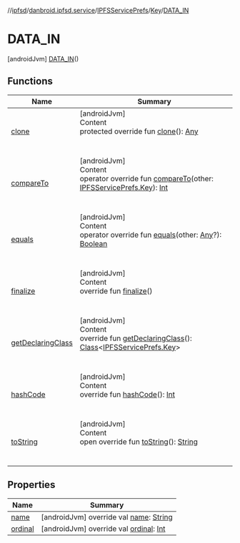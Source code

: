 //[ipfsd](../../../../index.md)/[danbroid.ipfsd.service](../../../index.md)/[IPFSServicePrefs](../../index.md)/[Key](../index.md)/[DATA_IN](index.md)



# DATA_IN  
 [androidJvm] [DATA_IN](index.md)()  
  
   


## Functions  
  
|  Name|  Summary| 
|---|---|
| [clone](../-d-a-t-a_-o-u-t/index.md#kotlin/Enum/clone/#/PointingToDeclaration/)| [androidJvm]  <br>Content  <br>protected override fun [clone](../-d-a-t-a_-o-u-t/index.md#kotlin/Enum/clone/#/PointingToDeclaration/)(): [Any](https://kotlinlang.org/api/latest/jvm/stdlib/kotlin/-any/index.html)  <br><br><br>
| [compareTo](../-d-a-t-a_-o-u-t/index.md#kotlin/Enum/compareTo/#danbroid.ipfsd.service.IPFSServicePrefs.Key/PointingToDeclaration/)| [androidJvm]  <br>Content  <br>operator override fun [compareTo](../-d-a-t-a_-o-u-t/index.md#kotlin/Enum/compareTo/#danbroid.ipfsd.service.IPFSServicePrefs.Key/PointingToDeclaration/)(other: [IPFSServicePrefs.Key](../index.md)): [Int](https://kotlinlang.org/api/latest/jvm/stdlib/kotlin/-int/index.html)  <br><br><br>
| [equals](../-d-a-t-a_-o-u-t/index.md#kotlin/Enum/equals/#kotlin.Any?/PointingToDeclaration/)| [androidJvm]  <br>Content  <br>operator override fun [equals](../-d-a-t-a_-o-u-t/index.md#kotlin/Enum/equals/#kotlin.Any?/PointingToDeclaration/)(other: [Any](https://kotlinlang.org/api/latest/jvm/stdlib/kotlin/-any/index.html)?): [Boolean](https://kotlinlang.org/api/latest/jvm/stdlib/kotlin/-boolean/index.html)  <br><br><br>
| [finalize](../-d-a-t-a_-o-u-t/index.md#kotlin/Enum/finalize/#/PointingToDeclaration/)| [androidJvm]  <br>Content  <br>override fun [finalize](../-d-a-t-a_-o-u-t/index.md#kotlin/Enum/finalize/#/PointingToDeclaration/)()  <br><br><br>
| [getDeclaringClass](../-d-a-t-a_-o-u-t/index.md#kotlin/Enum/getDeclaringClass/#/PointingToDeclaration/)| [androidJvm]  <br>Content  <br>override fun [getDeclaringClass](../-d-a-t-a_-o-u-t/index.md#kotlin/Enum/getDeclaringClass/#/PointingToDeclaration/)(): [Class](https://developer.android.com/reference/kotlin/java/lang/Class.html)<[IPFSServicePrefs.Key](../index.md)>  <br><br><br>
| [hashCode](../-d-a-t-a_-o-u-t/index.md#kotlin/Enum/hashCode/#/PointingToDeclaration/)| [androidJvm]  <br>Content  <br>override fun [hashCode](../-d-a-t-a_-o-u-t/index.md#kotlin/Enum/hashCode/#/PointingToDeclaration/)(): [Int](https://kotlinlang.org/api/latest/jvm/stdlib/kotlin/-int/index.html)  <br><br><br>
| [toString](../-d-a-t-a_-o-u-t/index.md#kotlin/Enum/toString/#/PointingToDeclaration/)| [androidJvm]  <br>Content  <br>open override fun [toString](../-d-a-t-a_-o-u-t/index.md#kotlin/Enum/toString/#/PointingToDeclaration/)(): [String](https://kotlinlang.org/api/latest/jvm/stdlib/kotlin/-string/index.html)  <br><br><br>


## Properties  
  
|  Name|  Summary| 
|---|---|
| [name](index.md#danbroid.ipfsd.service/IPFSServicePrefs.Key.DATA_IN/name/#/PointingToDeclaration/)|  [androidJvm] override val [name](index.md#danbroid.ipfsd.service/IPFSServicePrefs.Key.DATA_IN/name/#/PointingToDeclaration/): [String](https://kotlinlang.org/api/latest/jvm/stdlib/kotlin/-string/index.html)   <br>
| [ordinal](index.md#danbroid.ipfsd.service/IPFSServicePrefs.Key.DATA_IN/ordinal/#/PointingToDeclaration/)|  [androidJvm] override val [ordinal](index.md#danbroid.ipfsd.service/IPFSServicePrefs.Key.DATA_IN/ordinal/#/PointingToDeclaration/): [Int](https://kotlinlang.org/api/latest/jvm/stdlib/kotlin/-int/index.html)   <br>

